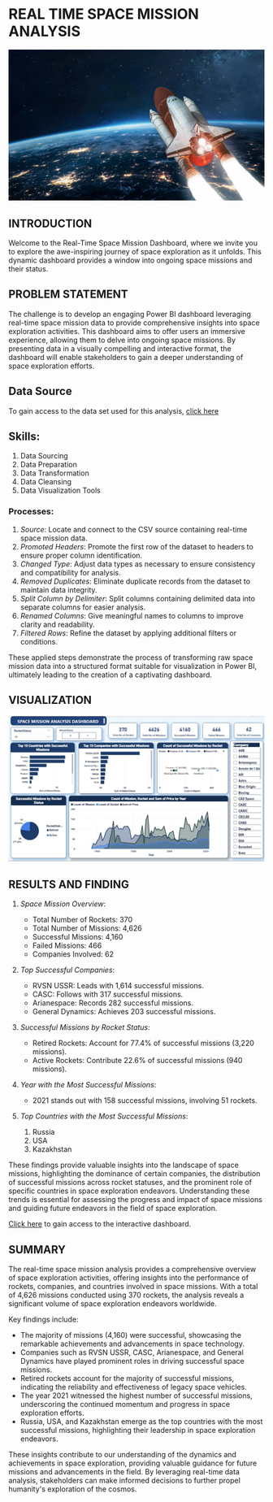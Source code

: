 # REAL TIME SPACE MISSION ANALYSIS

![](https://github.com/AmaPrecious/SPACE_MISSION_ANALYSIS/blob/main/SM.jpg)

## INTRODUCTION

Welcome to the Real-Time Space Mission Dashboard, where we invite you to explore the awe-inspiring journey of space exploration as it unfolds. This dynamic dashboard provides a window into ongoing space missions and their status.

## PROBLEM STATEMENT

The challenge is to develop an engaging Power BI dashboard leveraging real-time space mission data to provide comprehensive insights into space exploration activities. This dashboard aims to offer users an immersive experience, allowing them to delve into ongoing space missions. By presenting data in a visually compelling and interactive format, the dashboard will enable stakeholders to gain a deeper understanding of space exploration efforts.

## Data Source
To gain access to the data set used for this analysis, [click here](https://github.com/AmaPrecious/SPACE_MISSION_ANALYSIS/blob/main/Task%204%20-Space_Missions%20(1).csv)

## Skills:

1. Data Sourcing
2. Data Preparation
3. Data Transformation
4. Data Cleansing
5. Data Visualization Tools

### Processes:

1. *Source*: Locate and connect to the CSV source containing real-time space mission data.
2. *Promoted Headers*: Promote the first row of the dataset to headers to ensure proper column identification.
3. *Changed Type*: Adjust data types as necessary to ensure consistency and compatibility for analysis.
4. *Removed Duplicates*: Eliminate duplicate records from the dataset to maintain data integrity.
5. *Split Column by Delimiter*: Split columns containing delimited data into separate columns for easier analysis.
6. *Renamed Columns*: Give meaningful names to columns to improve clarity and readability.
7. *Filtered Rows*:  Refine the dataset by applying additional filters or conditions.

These applied steps demonstrate the process of transforming raw space mission data into a structured format suitable for visualization in Power BI, ultimately leading to the creation of a captivating dashboard.

## VISUALIZATION

![](https://github.com/AmaPrecious/SPACE_MISSION_ANALYSIS/blob/main/SPACE_MISSION_DASHBOARD.jpg)

## RESULTS AND FINDING

1. *Space Mission Overview*:
   - Total Number of Rockets: 370
   - Total Number of Missions: 4,626
   - Successful Missions: 4,160
   - Failed Missions: 466
   - Companies Involved: 62

2. *Top Successful Companies*:
   - RVSN USSR: Leads with 1,614 successful missions.
   - CASC: Follows with 317 successful missions.
   - Arianespace: Records 282 successful missions.
   - General Dynamics: Achieves 203 successful missions.

3. *Successful Missions by Rocket Status*:
   - Retired Rockets: Account for 77.4% of successful missions (3,220 missions).
   - Active Rockets: Contribute 22.6% of successful missions (940 missions).

4. *Year with the Most Successful Missions*:
   - 2021 stands out with 158 successful missions, involving 51 rockets.

5. *Top Countries with the Most Successful Missions*:
   1. Russia
   2. USA
   3. Kazakhstan

These findings provide valuable insights into the landscape of space missions, highlighting the dominance of certain companies, the distribution of successful missions across rocket statuses, and the prominent role of specific countries in space exploration endeavors. Understanding these trends is essential for assessing the progress and impact of space missions and guiding future endeavors in the field of space exploration.

[Click here](https://github.com/AmaPrecious/SPACE_MISSION_ANALYSIS/blob/main/SPACE_MISSIONS_ANALYSIS.pbix) to gain access to the interactive dashboard.

## SUMMARY

The real-time space mission analysis provides a comprehensive overview of space exploration activities, offering insights into the performance of rockets, companies, and countries involved in space missions. With a total of 4,626 missions conducted using 370 rockets, the analysis reveals a significant volume of space exploration endeavors worldwide.

Key findings include:
- The majority of missions (4,160) were successful, showcasing the remarkable achievements and advancements in space technology.
- Companies such as RVSN USSR, CASC, Arianespace, and General Dynamics have played prominent roles in driving successful space missions.
- Retired rockets account for the majority of successful missions, indicating the reliability and effectiveness of legacy space vehicles.
- The year 2021 witnessed the highest number of successful missions, underscoring the continued momentum and progress in space exploration efforts.
- Russia, USA, and Kazakhstan emerge as the top countries with the most successful missions, highlighting their leadership in space exploration endeavors.

These insights contribute to our understanding of the dynamics and achievements in space exploration, providing valuable guidance for future missions and advancements in the field. By leveraging real-time data analysis, stakeholders can make informed decisions to further propel humanity's exploration of the cosmos.
